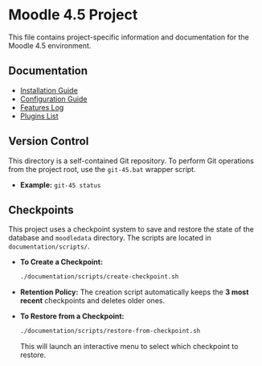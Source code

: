 # Moodle 4.5 Project

This file contains project-specific information and documentation for the Moodle 4.5 environment.

## Documentation

*   [Installation Guide](documentation/installation.md)
*   [Configuration Guide](documentation/configuration.md)
*   [Features Log](documentation/features.md)
*   [Plugins List](documentation/plugins.md)

## Version Control

This directory is a self-contained Git repository. To perform Git operations from the project root, use the `git-45.bat` wrapper script.

*   **Example:** `git-45 status`

## Checkpoints

This project uses a checkpoint system to save and restore the state of the database and `moodledata` directory. The scripts are located in `documentation/scripts/`.

*   **To Create a Checkpoint:**
    ```bash
    ./documentation/scripts/create-checkpoint.sh
    ```
*   **Retention Policy:** The creation script automatically keeps the **3 most recent** checkpoints and deletes older ones.

*   **To Restore from a Checkpoint:**
    ```bash
    ./documentation/scripts/restore-from-checkpoint.sh
    ```
    This will launch an interactive menu to select which checkpoint to restore.